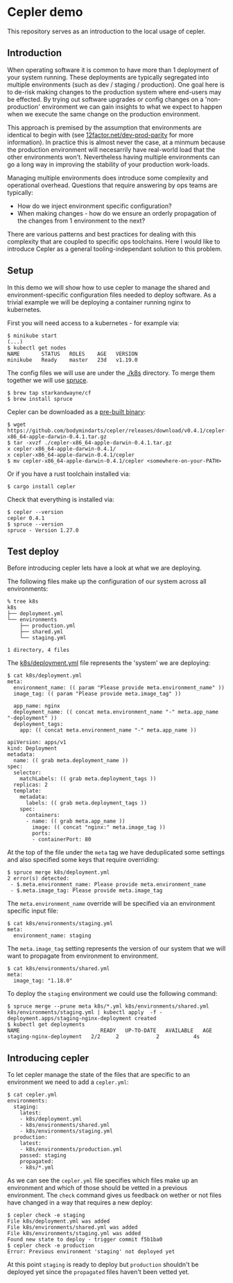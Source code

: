 # Cepler demo

This repository serves as an introduction to the local usage of cepler.

## Introduction

When operating software it is common to have more than 1 deployment of your system running.
These deployments are typically segregated into multiple environments (such as dev / staging / production).
One goal here is to de-risk making changes to the production system where end-users may be effected.
By trying out software upgrades or config changes on a 'non-production' environment we can gain insights to what we expect to happen when we execute the same change on the production environment.

This approach is premised by the assumption that environments are identical to begin with (see [12factor.net/dev-prod-parity](https://12factor.net/dev-prod-parity) for more information).
In practice this is almost never the case, at a minmum because the production environment will necesarrily have real-world load that the other environments won't.
Nevertheless having multiple environments can go a long way in improving the stability of your production work-loads.

Managing multiple environments does introduce some complexity and operational overhead.
Questions that require answering by ops teams are typically:
- How do we inject environment specific configuration?
- When making changes - how do we ensure an orderly propagation of the changes from 1 environment to the next?

There are various patterns and best practices for dealing with this complexity that are coupled to specific ops toolchains.
Here I would like to introduce Cepler as a general tooling-independant solution to this problem.

## Setup

In this demo we will show how to use cepler to manage the shared and environment-specific configuration files needed to deploy software.
As a trivial example we will be deploying a container running nginx to kubernetes.

First you will need access to a kubernetes - for example via:
```
$ minikube start
(...)
$ kubectl get nodes
NAME       STATUS   ROLES    AGE   VERSION
minikube   Ready    master   23d   v1.19.0
```

The config files we will use are under the [./k8s](./k8s) directory.
To merge them together we will use [spruce](https://github.com/geofffranks/spruce/releases).
```
$ brew tap starkandwayne/cf
$ brew install spruce
```
Cepler can be downloaded as a [pre-built binary](https://github.com/bodymindarts/cepler/releases):
```
$ wget https://github.com/bodymindarts/cepler/releases/download/v0.4.1/cepler-x86_64-apple-darwin-0.4.1.tar.gz
$ tar -xvzf ./cepler-x86_64-apple-darwin-0.4.1.tar.gz
x cepler-x86_64-apple-darwin-0.4.1/
x cepler-x86_64-apple-darwin-0.4.1/cepler
$ mv cepler-x86_64-apple-darwin-0.4.1/cepler <somewhere-on-your-PATH>
```

Or if you have a rust toolchain installed via:
```
$ cargo install cepler
```

Check that everything is installed via:
```
$ cepler --version
cepler 0.4.1
$ spruce --version
spruce - Version 1.27.0
```

## Test deploy

Before introducing cepler lets have a look at what we are deploying.

The following files make up the configuration of our system across all environments:
```
% tree k8s
k8s
├── deployment.yml
└── environments
    ├── production.yml
    ├── shared.yml
    └── staging.yml

1 directory, 4 files
```

The [k8s/deployment.yml](./k8s/deployment.yml) file represents the 'system' we are deploying:
```
$ cat k8s/deployment.yml
meta:
  environment_name: (( param "Please provide meta.environment_name" ))
  image_tag: (( param "Please provide meta.image_tag" ))

  app_name: nginx
  deployment_name: (( concat meta.environment_name "-" meta.app_name "-deployment" ))
  deployment_tags:
    app: (( concat meta.environment_name "-" meta.app_name ))

apiVersion: apps/v1
kind: Deployment
metadata:
  name: (( grab meta.deployment_name ))
spec:
  selector:
    matchLabels: (( grab meta.deployment_tags ))
  replicas: 2
  template:
    metadata:
      labels: (( grab meta.deployment_tags ))
    spec:
      containers:
      - name: (( grab meta.app_name ))
        image: (( concat "nginx:" meta.image_tag ))
        ports:
        - containerPort: 80
```
At the top of the file under the `meta` tag we have deduplicated some settings and also specified some keys that require overriding:
```
$ spruce merge k8s/deployment.yml
2 error(s) detected:
 - $.meta.environment_name: Please provide meta.environment_name
 - $.meta.image_tag: Please provide meta.image_tag
```
The `meta.environment_name` override will be specified via an environment specific input file:
```
$ cat k8s/environments/staging.yml
meta:
  environment_name: staging
```
The `meta.image_tag` setting represents the version of our system that we will want to propagate from environment to environment.
```
$ cat k8s/environments/shared.yml
meta:
  image_tag: "1.18.0"
```

To deploy the `staging` environment we could use the following command:
```
$ spruce merge --prune meta k8s/*.yml k8s/environments/shared.yml k8s/environments/staging.yml | kubectl apply  -f -
deployment.apps/staging-nginx-deployment created
$ kubectl get deployments
NAME                          READY   UP-TO-DATE   AVAILABLE   AGE
staging-nginx-deployment   2/2     2            2           4s
```

## Introducing cepler

To let cepler manage the state of the files that are specific to an environment we need to add a `cepler.yml`:
```
$ cat cepler.yml
environments:
  staging:
    latest:
    - k8s/deployment.yml
    - k8s/environments/shared.yml
    - k8s/environments/staging.yml
  production:
    latest:
    - k8s/environments/production.yml
    passed: staging
    propagated:
    - k8s/*.yml
```

As we can see the `cepler.yml` file specifies which files make up an environment and which of those should be vetted in a previous environment.
The `check` command gives us feedback on wether or not files have changed in a way that requires a new deploy:
```
$ cepler check -e staging
File k8s/deployment.yml was added
File k8s/environments/shared.yml was added
File k8s/environments/staging.yml was added
Found new state to deploy - trigger commit f5b1ba0
$ cepler check -e production
Error: Previous environment 'staging' not deployed yet
```
At this point `staging` is ready to deploy but `production` shouldn't be deployed yet since the `propagated` files haven't been vetted yet.
